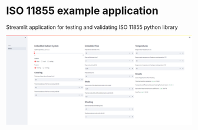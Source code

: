 # ISO 11855 example application
Streamlit application for testing and validating ISO 11855 python library  

![app_image](https://github.com/Tokarzewski/streamlit-apps/blob/main/iso-11855/demo_image.png?raw=true)